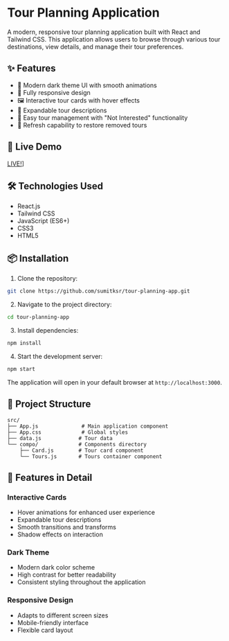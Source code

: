 # Tour Planning Application

A modern, responsive tour planning application built with React and Tailwind CSS. This application allows users to browse through various tour destinations, view details, and manage their tour preferences.

## ✨ Features

- 🎨 Modern dark theme UI with smooth animations
- 📱 Fully responsive design
- 🖼️ Interactive tour cards with hover effects
- 📝 Expandable tour descriptions
- 🎯 Easy tour management with "Not Interested" functionality
- 🔄 Refresh capability to restore removed tours

## 🚀 Live Demo

[LIVE!](https://planing-l10o21qul-sumitksrs-projects.vercel.app/)]

## 🛠️ Technologies Used

- React.js
- Tailwind CSS
- JavaScript (ES6+)
- CSS3
- HTML5

## 📦 Installation

1. Clone the repository:
```bash
git clone https://github.com/sumitksr/tour-planning-app.git
```

2. Navigate to the project directory:
```bash
cd tour-planning-app
```

3. Install dependencies:
```bash
npm install
```

4. Start the development server:
```bash
npm start
```

The application will open in your default browser at `http://localhost:3000`.

## 🎯 Project Structure

```
src/
├── App.js              # Main application component
├── App.css             # Global styles
├── data.js            # Tour data
└── compo/             # Components directory
    ├── Card.js        # Tour card component
    └── Tours.js       # Tours container component
```

## 🎨 Features in Detail

### Interactive Cards
- Hover animations for enhanced user experience
- Expandable tour descriptions
- Smooth transitions and transforms
- Shadow effects on interaction

### Dark Theme
- Modern dark color scheme
- High contrast for better readability
- Consistent styling throughout the application

### Responsive Design
- Adapts to different screen sizes
- Mobile-friendly interface
- Flexible card layout


